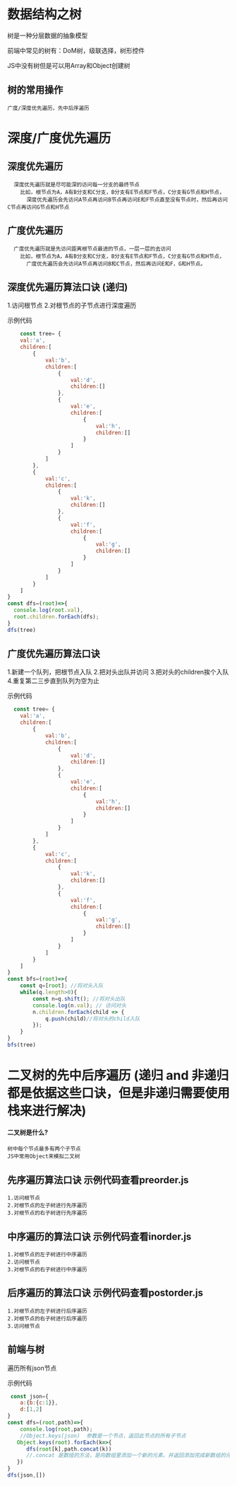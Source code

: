 # 数据结构之树
   树是一种分层数据的抽象模型

   前端中常见的树有：DoM树，级联选择，树形控件

   JS中没有树但是可以用Array和Object创建树 

   ## 树的常用操作
    广度/深度优先遍历，先中后序遍历
# 深度/广度优先遍历

  ## 深度优先遍历
      深度优先遍历就是尽可能深的访问每一分支的最终节点
        比如，根节点为A，A有B分支和C分支，B分支有E节点和F节点，C分支有G节点和H节点，
          深度优先遍历会先访问A节点再访问B节点再访问E和F节点直至没有节点时，然后再访问C节点再访问G节点和H节点
  ## 广度优先遍历
      广度优先遍历就是先访问距离根节点最进的节点，一层一层的去访问
        比如，根节点为A，A有B分支和C分支，B分支有E节点和F节点，C分支有G节点和H节点，
          广度优先遍历会先访问A节点再访问B和C节点，然后再访问E和F，G和H节点。

  ## 深度优先遍历算法口诀 (递归)
   1.访问根节点
   2.对根节点的子节点进行深度遍历


   示例代码
```javaScript
    const tree= {
    val:'a',
    children:[
        {
            val:'b',
            children:[
                {
                    val:'d',
                    children:[]
                },
                {
                    val:'e',
                    children:[
                        {
                            val:'h',
                            children:[]
                        }
                    ]
                }
            ]
        },
        {
            val:'c',
            children:[
                {
                    val:'k',
                    children:[]
                },
                {
                    val:'f',
                    children:[
                        {
                            val:'g',
                            children:[]
                        }
                    ]
                }
            ]
        }
    ]
}
const dfs=(root)=>{
  console.log(root.val),
  root.children.forEach(dfs);
}
dfs(tree)
```
  ## 广度优先遍历算法口诀
   1.新建一个队列，把根节点入队
   2.把对头出队并访问
   3.把对头的children挨个入队
   4.重复第二三步直到队列为空为止


  示例代码
```javaScript
  const tree= {
    val:'a',
    children:[
        {
            val:'b',
            children:[
                {
                    val:'d',
                    children:[]
                },
                {
                    val:'e',
                    children:[
                        {
                            val:'h',
                            children:[]
                        }
                    ]
                }
            ]
        },
        {
            val:'c',
            children:[
                {
                    val:'k',
                    children:[]
                },
                {
                    val:'f',
                    children:[
                        {
                            val:'g',
                            children:[]
                        }
                    ]
                }
            ]
        }
    ]
}
const bfs=(root)=>{
    const q=[root]; //将对头入队
    while(q.length>0){
        const n=q.shift(); //将对头出队
        console.log(n.val); // 访问对头
        n.children.forEach(child => {
            q.push(child)//将对头的child入队
        });
    }
}
bfs(tree)
```

# 二叉树的先中后序遍历 (递归 and 非递归都是依据这些口诀，但是非递归需要使用栈来进行解决)
  #### 二叉树是什么?
    树中每个节点最多有两个子节点
    JS中常用Object来模拟二叉树
 ## 先序遍历算法口诀  示例代码查看preorder.js
    1.访问根节点
    2.对根节点的左子树进行先序遍历
    3.对根节点的右子树进行先序遍历
 ## 中序遍历的算法口诀 示例代码查看inorder.js
    1.对根节点的左子树进行中序遍历
    2.访问根节点 
    3.对根节点的右子树进行中序遍历
 ## 后序遍历的算法口诀 示例代码查看postorder.js
    1.对根节点的左子树进行后序遍历
    2.对根节点的右子树进行后序遍历
    3.访问根节点

 ## 前端与树
   遍历所有json节点



   示例代码
```javaScript
 const json={
    a:{b:{c:1}},
    d:[1,2]
}
const dfs=(root,path)=>{
    console.log(root,path);
    //Object.keys(json)  参数是一个节点，返回此节点的所有子节点
   Object.keys(root).forEach(k=>{
      dfs(root[k],path.concat(k))
      //.concat 是数组的方法，是向数组里添加一个新的元素，并返回添加完成新数组的元素
   }) 
}
dfs(json,[])
```